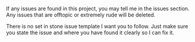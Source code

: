 If any issues are found in this project, you may tell me in the issues section. Any issues that are offtopic or extremely rude will be deleted.

There is no set in stone issue template I want you to follow. Just make sure you state the issue and where you have found it clearly so I can fix it.
